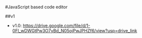 #JavaScript based code editor

##v1

* v1.0: https://drive.google.com/file/d/1-0Fl_wDWGtPw3O7yBd_N05ojPwJPHZf6/view?usp=drive_link

